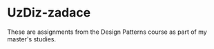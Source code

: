 # UzDiz-zadace

These are assignments from the Design Patterns course as part of my master's studies.
